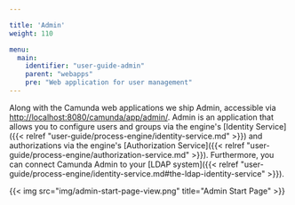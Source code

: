 ```yaml
---

title: 'Admin'
weight: 110

menu:
  main:
    identifier: "user-guide-admin"
    parent: "webapps"
    pre: "Web application for user management"
---
```



Along with the Camunda web applications we ship Admin, accessible via [http://localhost:8080/camunda/app/admin/](http://localhost:8080/camunda/app/admin/).
Admin is an application that allows you to configure users and groups via the engine's [Identity Service]({{< relref "user-guide/process-engine/identity-service.md" >}}) and authorizations via the engine's [Authorization Service]({{< relref "user-guide/process-engine/authorization-service.md" >}}). Furthermore, you can connect Camunda Admin to your [LDAP system]({{< relref "user-guide/process-engine/identity-service.md#the-ldap-identity-service" >}}).

{{< img src="img/admin-start-page-view.png" title="Admin Start Page" >}}
